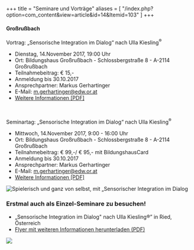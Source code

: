 +++
title = "Seminare und Vorträge"
aliases = [
  "/index.php?option=com_content&view=article&id=14&Itemid=103"
]
+++

#### Großrußbach
Vortrag: „Sensorische Integration im Dialog“ nach Ulla Kiesling<sup>®</sup>

- Dienstag, 14.November 2017, 19:00 Uhr
- Ort: Bildungshaus Großrußbach - Schlossbergstraße 8 - A-2114 Großrußbach
- Teilnahmebeitrag: € 15,-
- Anmeldung bis 30.10.2017
- Ansprechpartner: Markus Gerhartinger
- E-Mail: [m.gerhartinger@edw.or.at](mailto:m.gerhartinger@edw.or.at)
- [Weitere Informationen [PDF]](/download/Sensorische_Integration_Ulla_Kiesling_Vortrag_Seminar_November.pdf)


<br>

Seminartag: „Sensorische Integration im Dialog“ nach Ulla Kiesling<sup>®</sup>

- Mittwoch, 14.November 2017, 9:00 - 16:00 Uhr
- Ort: Bildungshaus Großrußbach - Schlossbergstraße 8 - A-2114 Großrußbach
- Teilnahmebeitrag: € 99,-/ € 95,- mit BildungshausCard
- Anmeldung bis 30.10.2017
- Ansprechpartner: Markus Gerhartinger
- E-Mail: [m.gerhartinger@edw.or.at](mailto:m.gerhartinger@edw.or.at)
- [Weitere Informationen [PDF]](/download/Sensorische_Integration_Ulla_Kiesling_Vortrag_Seminar_November.pdf)


<div class="rounded-big">
  <img src="/si-2.jpg" alt="Spielerisch und ganz von selbst, mit „Sensorischer Integration im Dialog" nach Ulla Kiesling®" />
</div>

### Erstmal auch als Einzel-Seminare zu besuchen!
- „Sensorische Integration im Dialog" nach Ulla Kiesling®” in Ried, Österreich
- [Flyer mit weiteren Informationen herunterladen (PDF)](/download/Sensorische-Integration-Einzelseminare-16.pdf)


<img class="photo-big" src="/ulla-kiesling-praxis/ulla-kiesling-praxis-8.jpg" />
